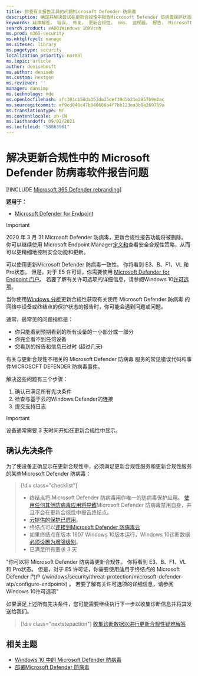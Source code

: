 ```yaml
---
title: 排查有关报告工具的问题Microsoft Defender 防病毒
description: 确定并解决尝试在更新合规性中报告Microsoft Defender 防病毒保护状态的常见问题
keywords: 疑难解答， 错误， 修复， 更新合规性， oms， 监视器， 报告， Microsoft Defender 防病毒
search.product: eADQiWindows 10XVcnh
ms.prod: m365-security
ms.mktglfcycl: manage
ms.sitesec: library
ms.pagetype: security
localization_priority: normal
ms.topic: article
author: denisebmsft
ms.author: deniseb
ms.custom: nextgen
ms.reviewer: ''
manager: dansimp
ms.technology: mde
ms.openlocfilehash: afc383c158da353da35def39d5b21e2857b9e2ac
ms.sourcegitcommit: ef9cd046c47b340686a4f7bb123ea3b0a269769a
ms.translationtype: MT
ms.contentlocale: zh-CN
ms.lasthandoff: 09/02/2021
ms.locfileid: "58863961"
---
```

# <a name="troubleshoot-microsoft-defender-antivirus-reporting-in-update-compliance"></a>解决更新合规性中的 Microsoft Defender 防病毒软件报告问题

[!INCLUDE [Microsoft 365 Defender rebranding](../../includes/microsoft-defender.md)]


**适用于：**

- [Microsoft Defender for Endpoint](/microsoft-365/security/defender-endpoint/)

> [!IMPORTANT]
> 2020 年 3 月 31 Microsoft Defender 防病毒，更新合规性报告功能将被删除。 你可以继续使用 Microsoft Endpoint Manager[定义和](https://www.microsoft.com/microsoft-365/microsoft-endpoint-manager)查看安全合规性策略，从而可以更精细地控制安全功能和更新。

可以使用更新Microsoft Defender 防病毒一致性。 你将看到 E3、B、F1、VL 和 Pro状态。 但是，对于 E5 许可证，你需要使用 [Microsoft Defender for Endpoint 门户](/windows/security/threat-protection/microsoft-defender-atp/configure-endpoints)。 若要了解有关许可选项的详细信息，请参阅Windows 10[许可选项](https://www.microsoft.com/licensing/product-licensing/windows10.aspx)。

当你使用[Windows 分析](/windows/deployment/update/update-compliance-using#wdav-assessment)更新合规性获取有关使用 Microsoft Defender 防病毒 的网络中设备或终结点的保护状态的报告时，你可能会遇到问题或问题。

通常，最常见的问题指标是：
- 你只能看到预期看到的所有设备的一小部分或一部分
- 你完全看不到任何设备
- 您看到的报告和信息已过时 (超过几天) 

有关与更新合规性不相关的 Microsoft Defender 防病毒 服务的常见错误代码和事件MICROSOFT DEFENDER 防病毒[事件](troubleshoot-microsoft-defender-antivirus.md)。 

解决这些问题有三个步骤：

1. 确认已满足所有先决条件
2. 检查与基于云的Windows Defender的连接
3. 提交支持日志

>[!IMPORTANT]
>设备通常需要 3 天时间开始在更新合规性中显示。


## <a name="confirm-prerequisites"></a>确认先决条件

为了使设备正确显示在更新合规性中，必须满足更新合规性服务和更新合规性服务的某些Microsoft Defender 防病毒：

>[!div class="checklist"]
>- 终结点将 Microsoft Defender 防病毒用作唯一的防病毒保护应用。 [使用任何其他防病毒应用将导致](microsoft-defender-antivirus-compatibility.md)Microsoft Defender 防病毒禁用自身，并且不会在更新合规性中报告终结点。
> - [云提供的保护已启用](enable-cloud-protection-microsoft-defender-antivirus.md)。
> - 终结点可以[连接到Microsoft Defender 防病毒云](configure-network-connections-microsoft-defender-antivirus.md#validate-connections-between-your-network-and-the-cloud)
> - 如果终结点在版本 1607 Windows 10版本运行，Windows 10诊断数据[必须设置为增强级别](/windows/configuration/configure-windows-diagnostic-data-in-your-organization#enhanced-level)。
> - 已满足所有要求 3 天

"你可以将 Microsoft Defender 防病毒更新合规性。 你将看到 E3、B、F1、VL 和 Pro状态。 但是，对于 E5 许可证，你需要使用适用于终结点的 Microsoft Defender 门户 (/windows/security/threat-protection/microsoft-defender-atp/configure-endpoints) 。 若要了解有关许可选项的详细信息，请参阅Windows 10许可选项"

如果满足上述所有先决条件，您可能需要继续执行下一步以收集诊断信息并将其发送给我们。

> [!div class="nextstepaction"]
> [收集诊断数据以进行更新合规性疑难解答](collect-diagnostic-data.md)  

## <a name="related-topics"></a>相关主题

- [Windows 10 中的 Microsoft Defender 防病毒](microsoft-defender-antivirus-in-windows-10.md)
- [部署Microsoft Defender 防病毒](deploy-manage-report-microsoft-defender-antivirus.md)
